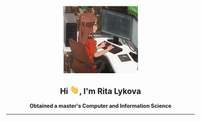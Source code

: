 <div align="center">
<img width="200" src="assets/girl.gif"/>

<h2 align="center" >Hi <img src="https://raw.githubusercontent.com/ABSphreak/ABSphreak/master/gifs/Hi.gif" width="25px">, I'm Rita Lykova</h2>
<p align="center"><b>Obtained a master's Computer and Information Science</b></p>
</div>

---
